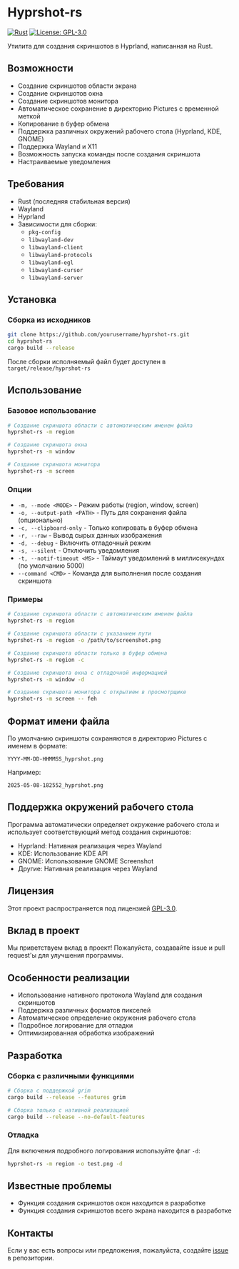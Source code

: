 # Hyprshot-rs

[![Rust](https://img.shields.io/badge/language-Rust-orange.svg)](https://www.rust-lang.org/)
[![License: GPL-3.0](https://img.shields.io/badge/License-GPL%203.0-blue.svg)](https://www.gnu.org/licenses/gpl-3.0)

Утилита для создания скриншотов в Hyprland, написанная на Rust.

## Возможности

- Создание скриншотов области экрана
- Создание скриншотов окна
- Создание скриншотов монитора
- Автоматическое сохранение в директорию Pictures с временной меткой
- Копирование в буфер обмена
- Поддержка различных окружений рабочего стола (Hyprland, KDE, GNOME)
- Поддержка Wayland и X11
- Возможность запуска команды после создания скриншота
- Настраиваемые уведомления

## Требования

- Rust (последняя стабильная версия)
- Wayland
- Hyprland
- Зависимости для сборки:
  - `pkg-config`
  - `libwayland-dev`
  - `libwayland-client`
  - `libwayland-protocols`
  - `libwayland-egl`
  - `libwayland-cursor`
  - `libwayland-server`

## Установка

### Сборка из исходников

```bash
git clone https://github.com/yourusername/hyprshot-rs.git
cd hyprshot-rs
cargo build --release
```

После сборки исполняемый файл будет доступен в `target/release/hyprshot-rs`

## Использование

### Базовое использование

```bash
# Создание скриншота области с автоматическим именем файла
hyprshot-rs -m region

# Создание скриншота окна
hyprshot-rs -m window

# Создание скриншота монитора
hyprshot-rs -m screen
```

### Опции

- `-m, --mode <MODE>` - Режим работы (region, window, screen)
- `-o, --output-path <PATH>` - Путь для сохранения файла (опционально)
- `-c, --clipboard-only` - Только копировать в буфер обмена
- `-r, --raw` - Вывод сырых данных изображения
- `-d, --debug` - Включить отладочный режим
- `-s, --silent` - Отключить уведомления
- `-t, --notif-timeout <MS>` - Таймаут уведомлений в миллисекундах (по умолчанию 5000)
- `--command <CMD>` - Команда для выполнения после создания скриншота

### Примеры

```bash
# Создание скриншота области с автоматическим именем файла
hyprshot-rs -m region

# Создание скриншота области с указанием пути
hyprshot-rs -m region -o /path/to/screenshot.png

# Создание скриншота области только в буфер обмена
hyprshot-rs -m region -c

# Создание скриншота окна с отладочной информацией
hyprshot-rs -m window -d

# Создание скриншота монитора с открытием в просмотрщике
hyprshot-rs -m screen -- feh
```

## Формат имени файла

По умолчанию скриншоты сохраняются в директорию Pictures с именем в формате:
```
YYYY-MM-DD-HHMMSS_hyprshot.png
```

Например:
```
2025-05-08-182552_hyprshot.png
```

## Поддержка окружений рабочего стола

Программа автоматически определяет окружение рабочего стола и использует соответствующий метод создания скриншотов:

- Hyprland: Нативная реализация через Wayland
- KDE: Использование KDE API
- GNOME: Использование GNOME Screenshot
- Другие: Нативная реализация через Wayland

## Лицензия

Этот проект распространяется под лицензией [GPL-3.0](LICENSE).

## Вклад в проект

Мы приветствуем вклад в проект! Пожалуйста, создавайте issue и pull request'ы для улучшения программы.

## Особенности реализации

- Использование нативного протокола Wayland для создания скриншотов
- Поддержка различных форматов пикселей
- Автоматическое определение окружения рабочего стола
- Подробное логирование для отладки
- Оптимизированная обработка изображений

## Разработка

### Сборка с различными функциями

```bash
# Сборка с поддержкой grim
cargo build --release --features grim

# Сборка только с нативной реализацией
cargo build --release --no-default-features
```

### Отладка

Для включения подробного логирования используйте флаг `-d`:

```bash
hyprshot-rs -m region -o test.png -d
```

## Известные проблемы

- Функция создания скриншотов окон находится в разработке
- Функция создания скриншотов всего экрана находится в разработке

## Контакты

Если у вас есть вопросы или предложения, пожалуйста, создайте [issue](https://github.com/vremyavnikuda/hyprshot-rs/issues) в репозитории. 